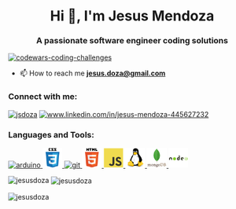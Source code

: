 <h1 align="center">Hi 👋, I'm Jesus Mendoza</h1>
<h3 align="center">A passionate software engineer coding solutions</h3>

<a href="https://www.codewars.com/users/JesusDoza/stats"><img src="https://www.codewars.com/users/JesusDoza/badges/large" alt="codewars-coding-challenges"></a>

- 📫 How to reach me **jesus.doza@gmail.com**

<h3 align="left">Connect with me:</h3>
<p align="left">
<a href="https://twitter.com/jsdoza" target="blank"><img align="center" src="https://raw.githubusercontent.com/rahuldkjain/github-profile-readme-generator/master/src/images/icons/Social/twitter.svg" alt="jsdoza" height="30" width="40" /></a>
<a href="https://linkedin.com/in/www.linkedin.com/in/jesus-mendoza-445627232" target="blank"><img align="center" src="https://raw.githubusercontent.com/rahuldkjain/github-profile-readme-generator/master/src/images/icons/Social/linked-in-alt.svg" alt="www.linkedin.com/in/jesus-mendoza-445627232" height="30" width="40" /></a>
</p>

<h3 align="left">Languages and Tools:</h3>
<p align="left"> <a href="https://www.arduino.cc/" target="_blank" rel="noreferrer"> <img src="https://cdn.worldvectorlogo.com/logos/arduino-1.svg" alt="arduino" width="40" height="40"/> </a> <a href="https://www.w3schools.com/css/" target="_blank" rel="noreferrer"> <img src="https://raw.githubusercontent.com/devicons/devicon/master/icons/css3/css3-original-wordmark.svg" alt="css3" width="40" height="40"/> </a> <a href="https://git-scm.com/" target="_blank" rel="noreferrer"> <img src="https://www.vectorlogo.zone/logos/git-scm/git-scm-icon.svg" alt="git" width="40" height="40"/> </a> <a href="https://www.w3.org/html/" target="_blank" rel="noreferrer"> <img src="https://raw.githubusercontent.com/devicons/devicon/master/icons/html5/html5-original-wordmark.svg" alt="html5" width="40" height="40"/> </a> <a href="https://developer.mozilla.org/en-US/docs/Web/JavaScript" target="_blank" rel="noreferrer"> <img src="https://raw.githubusercontent.com/devicons/devicon/master/icons/javascript/javascript-original.svg" alt="javascript" width="40" height="40"/> </a> <a href="https://www.linux.org/" target="_blank" rel="noreferrer"> <img src="https://raw.githubusercontent.com/devicons/devicon/master/icons/linux/linux-original.svg" alt="linux" width="40" height="40"/> </a> <a href="https://www.mongodb.com/" target="_blank" rel="noreferrer"> <img src="https://raw.githubusercontent.com/devicons/devicon/master/icons/mongodb/mongodb-original-wordmark.svg" alt="mongodb" width="40" height="40"/> </a> <a href="https://nodejs.org" target="_blank" rel="noreferrer"> <img src="https://raw.githubusercontent.com/devicons/devicon/master/icons/nodejs/nodejs-original-wordmark.svg" alt="nodejs" width="40" height="40"/> </a> </p>

<p><img align="left" src="https://github-readme-stats.vercel.app/api/top-langs?username=jesusdoza&show_icons=true&locale=en&layout=compact" alt="jesusdoza" /></p>

<p>&nbsp;<img align="center" src="https://github-readme-stats.vercel.app/api?username=jesusdoza&show_icons=true&locale=en" alt="jesusdoza" /></p>

<p><img align="center" src="https://github-readme-streak-stats.herokuapp.com/?user=jesusdoza&" alt="jesusdoza" /></p>

